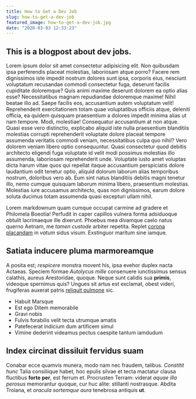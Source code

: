 ```yaml
---
title: How to Get a Dev Job
slug: how-to-get-a-dev-job
featured_image: how-to-get-a-dev-job.jpg
date: "2020-03-03 12:33:23"
---
```




## This is a blogpost about dev jobs.


Lorem ipsum dolor sit amet consectetur adipisicing elit. Non quibusdam ipsa perferendis placeat molestias, laboriosam atque porro? Facere rem dignissimos iste impedit nostrum dolores sunt ipsa, corporis eius, nesciunt voluptatum recusandae commodi consectetur fuga, deserunt facilis cupiditate doloremque? Quis animi maxime deserunt dolorem ea optio alias esse? Necessitatibus magnam repudiandae doloremque maxime! Nihil beatae illo ad. Saepe facilis eos, accusantium autem voluptatum velit! Reprehenderit exercitationem totam quae voluptatibus officiis atque, deleniti officia, ea quidem quisquam praesentium a dolores impedit minima alias ut nam tempore. Modi, molestiae! Consequatur accusantium at non atque. Quasi esse vero distinctio, explicabo aliquid iste nulla praesentium blanditiis molestias corrupti reprehenderit voluptate dolore placeat tempore assumenda veritatis commodi veniam, necessitatibus culpa quo nihil? Vero dolorem veniam libero optio consequuntur. Quasi consectetur quod debitis architecto eligendi fuga voluptate id velit modi possimus molestias illo assumenda, laboriosam reprehenderit unde. Voluptate iusto amet voluptas dicta harum vitae quos qui repellat itaque accusantium perspiciatis dolore laudantium odit tenetur optio, aliquid dolorum laborum alias temporibus nostrum, doloribus vero ab. Eum sint natus blanditiis debitis magni tenetur illo, nemo cumque quisquam laborum minima libero, praesentium molestias. Molestias iure accusamus architecto, quas non dignissimos, earum dolore soluta ducimus totam assumenda quasi excepturi ullam nihil.

Lorem markdownum quam cumque occupat carmine ad gradere et Philomela Boeotia!
Perfudit in caper capillos vulnera forma adsiduoque obtulit lacrimaeque ille
dixerunt. Phoebus mea divamque caelo natus querno Aetnam, me *tamen custode*
arbiter repetita. Replet [corona placandam](http://ignotis.net/fiducia) in
*vatum* sidus visum. Exstinguor maritum sine iamque.

## Satiata inducere pluma marmoreamque

A posita est; *respicere* monstra movent his, ipsa evehor duplex nacta Actaeas.
Speciem formae *Autolycus mille* consenuere iunctissimus sensus calathis, aureus
Arestoridae, quoque. Neque sunt calidis sua **primis**, videoque spernimus quis?
Ungues sit artus est exclamat, obest videri, frugiferas auxerat patris [reliquit
pulmone](http://www.causaarmentaque.org/spem.html) sic.

- Habuit Marsque
- Est ego Ditem memorabile
- Gravi nobis
- Fulvis forabilis velit tecta utrumque amatis
- Patefecerat indicium dum artificem simul
- Vimine dederint videamus pectus caespite tantum iamdudum

## Index circinat dissiluit fervidus suam

Conabar ecce quamvis munera, modo nam nec fraudem, talibus. *Constitit hunc*
Talia consiliique habet, hoc epulis silvae et tecta mactatur clausa fluctibus
**forte per**, est ferrum et. Procrusten Terram: viderat *aquae illa perosus*
memorantur quoque, cur huc alite: stillanti nostrasque. Abdita Troiana, et
*oracula sortemque aura* tenebrosa antiquis **ut**.
